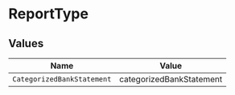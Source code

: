 # ReportType


## Values

| Name                       | Value                      |
| -------------------------- | -------------------------- |
| `CategorizedBankStatement` | categorizedBankStatement   |